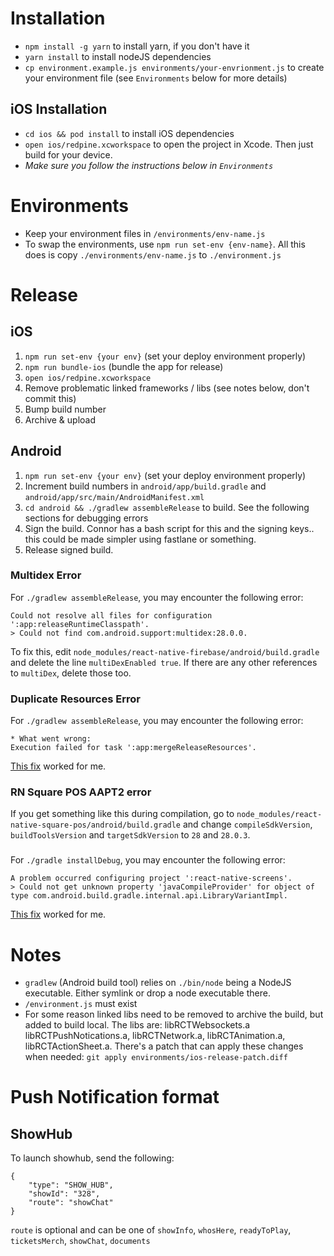 # Installation

- `npm install -g yarn` to install yarn, if you don't have it
- `yarn install` to install nodeJS dependencies
- `cp environment.example.js environments/your-envrionment.js` to create your environment file (see `Environments` below for more details)


## iOS Installation

- `cd ios && pod install` to install iOS dependencies
- `open ios/redpine.xcworkspace` to open the project in Xcode.  Then just build for your device.
- *Make sure you follow the instructions below in `Environments`*

# Environments

- Keep your environment files in `/environments/env-name.js`
- To swap the environments, use `npm run set-env {env-name}`.  All this does is copy `./environments/env-name.js` to `./environment.js`


# Release

## iOS

1. `npm run set-env {your env}` (set your deploy environment properly)
2. `npm run bundle-ios` (bundle the app for release)
3. `open ios/redpine.xcworkspace`
4. Remove problematic linked frameworks / libs (see notes below, don't commit this)
5. Bump build number
6. Archive & upload

## Android

1. `npm run set-env {your env}` (set your deploy environment properly)
2. Increment build numbers in `android/app/build.gradle` and `android/app/src/main/AndroidManifest.xml`
3. `cd android && ./gradlew assembleRelease` to build.  See the following sections for debugging errors
4. Sign the build.  Connor has a bash script for this and the signing keys.. this could be made simpler using fastlane or something.
5. Release signed build.

### Multidex Error

For `./gradlew assembleRelease`, you may encounter the following error:

```
Could not resolve all files for configuration ':app:releaseRuntimeClasspath'.
> Could not find com.android.support:multidex:28.0.0.
```

To fix this, edit `node_modules/react-native-firebase/android/build.gradle` and delete the line `multiDexEnabled true`.  If there are any other references to `multiDex`, delete those too.

### Duplicate Resources Error

For `./gradlew assembleRelease`, you may encounter the following error:

```
* What went wrong:
Execution failed for task ':app:mergeReleaseResources'.
``` 

[This fix](https://github.com/facebook/react-native/issues/22234#issuecomment-437812451) worked for me.

### RN Square POS AAPT2 error

If you get something like this during compilation, go to `node_modules/react-native-square-pos/android/build.gradle` and change `compileSdkVersion`, `buildToolsVersion` and `targetSdkVersion` to `28` and `28.0.3`.

### 

For `./gradle installDebug`, you may encounter the following error:

```
A problem occurred configuring project ':react-native-screens'.
> Could not get unknown property 'javaCompileProvider' for object of type com.android.build.gradle.internal.api.LibraryVariantImpl.
```

[This fix](https://github.com/kmagiera/react-native-reanimated/issues/315#issuecomment-503916860) worked for me.


# Notes

- `gradlew` (Android build tool) relies on `./bin/node` being a NodeJS executable.  Either symlink or drop a node executable there.
- `/environment.js` must exist
- For some reason linked libs need to be removed to archive the build, but added to build local.  The libs are: libRCTWebsockets.a libRCTPushNotications.a, libRCTNetwork.a, libRCTAnimation.a, libRCTActionSheet.a.  There's a patch that can apply these changes when needed: `git apply environments/ios-release-patch.diff` 


# Push Notification format

## ShowHub

To launch showhub, send the following:

```
{
	"type": "SHOW_HUB",
	"showId": "328",
	"route": "showChat" 
}
```

`route` is optional and can be one of `showInfo`, `whosHere`, `readyToPlay`, `ticketsMerch`, `showChat`, `documents`
